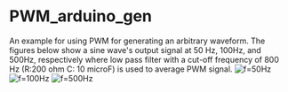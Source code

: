 # PWM_arduino_gen
An example for using PWM for generating an arbitrary waveform.
The figures below show a sine wave's output signal at 50 Hz, 100Hz, and 500Hz, respectively where low pass filter with a cut-off frequency of 800 Hz (R:200 ohm C: 10 microF) is used to average PWM signal.
![f=50Hz](https://github.com/Nakarin315/PWM_arduino_gen/assets/93529299/f6d3c8a2-b571-443c-8547-36da7cacee2e)
![f=100Hz](https://github.com/Nakarin315/PWM_arduino_gen/assets/93529299/fc76ce10-d149-42d5-82f5-00d0ebb9ef5f)
![f=500Hz](https://github.com/Nakarin315/PWM_arduino_gen/assets/93529299/4eb53705-ece2-448e-8f7a-e149418b3d52)
